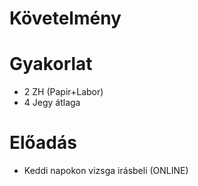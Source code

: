 # Követelmény

# Gyakorlat

- 2 ZH (Papir+Labor)
- 4 Jegy átlaga

# Előadás

- Keddi napokon vizsga irásbeli (ONLINE)